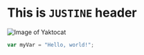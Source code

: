 # This is  `JUSTINE` header

![Image of Yaktocat](https://octodex.github.com/images/yaktocat.png)


``` javascript
var myVar = "Hello, world!";
```
